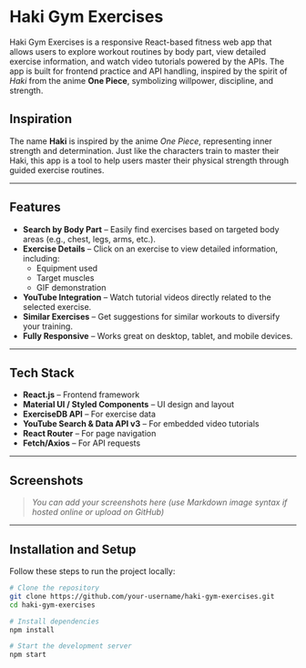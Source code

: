 # Haki Gym Exercises

Haki Gym Exercises is a responsive React-based fitness web app that allows users to explore workout routines by body part, view detailed exercise information, and watch video tutorials powered by the APIs. The app is built for frontend practice and API handling, inspired by the spirit of *Haki* from the anime **One Piece**, symbolizing willpower, discipline, and strength.

## Inspiration

The name **Haki** is inspired by the anime *One Piece*, representing inner strength and determination. Just like the characters train to master their Haki, this app is a tool to help users master their physical strength through guided exercise routines.

---

## Features

- **Search by Body Part** – Easily find exercises based on targeted body areas (e.g., chest, legs, arms, etc.).
- **Exercise Details** – Click on an exercise to view detailed information, including:
  - Equipment used
  - Target muscles
  - GIF demonstration
- **YouTube Integration** – Watch tutorial videos directly related to the selected exercise.
- **Similar Exercises** – Get suggestions for similar workouts to diversify your training.
- **Fully Responsive** – Works great on desktop, tablet, and mobile devices.

---

## Tech Stack

- **React.js** – Frontend framework
- **Material UI / Styled Components** – UI design and layout
- **ExerciseDB API** – For exercise data
- **YouTube Search & Data API v3** – For embedded video tutorials
- **React Router** – For page navigation
- **Fetch/Axios** – For API requests

---

## Screenshots

> *You can add your screenshots here (use Markdown image syntax if hosted online or upload on GitHub)*

---

## Installation and Setup

Follow these steps to run the project locally:

```bash
# Clone the repository
git clone https://github.com/your-username/haki-gym-exercises.git
cd haki-gym-exercises

# Install dependencies
npm install

# Start the development server
npm start
